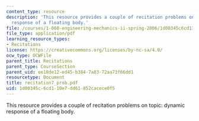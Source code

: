 ```yaml
---
content_type: resource
description: 'This resource provides a couple of recitation problems on topic: dynamic
  response of a floating body.'
file: /courses/1-060-engineering-mechanics-ii-spring-2006/1d00345c6cd110e7dd61852cacece0f5_recitation7_prob.pdf
file_type: application/pdf
learning_resource_types:
- Recitations
license: https://creativecommons.org/licenses/by-nc-sa/4.0/
ocw_type: OCWFile
parent_title: Recitations
parent_type: CourseSection
parent_uid: ee18de12-ed45-b384-7a83-72aa73f66dd1
resourcetype: Document
title: recitation7_prob.pdf
uid: 1d00345c-6cd1-10e7-dd61-852cacece0f5
---
```

This resource provides a couple of recitation problems on topic: dynamic response of a floating body.